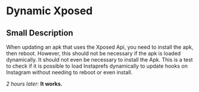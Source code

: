 # Dynamic Xposed

## Small Description
When updating an apk that uses the Xposed Api, you need to install the apk, then reboot. However, this should not be
necessary if the apk is loaded dynamically. It should not even be necessary to install the Apk. This is a test to check
if it is possible to load Instaprefs dynamically to update hooks on Instagram without needing to reboot or even install. 

*2 hours later:* **It works.**